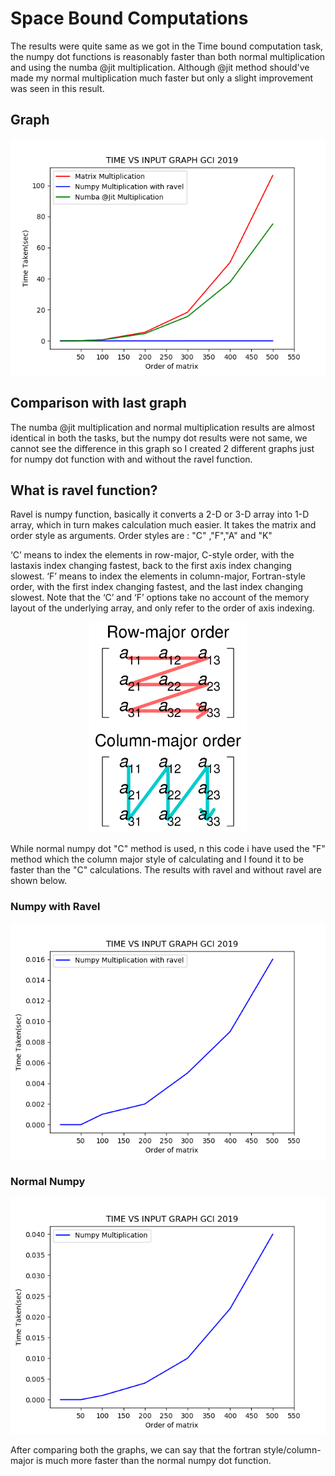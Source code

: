 # Space Bound Computations

The results were quite same as we got in the Time bound computation task, the numpy dot functions is reasonably faster than both
normal multiplication and using the numba @jit multiplication. Although @jit method should've made my normal multiplication much faster
but only a slight improvement was seen in this result. 

## Graph

<p align="center">
    <img src =https://github.com/Ayush19-01/GCI-Bound-Computations/blob/master/Space%20Bound/sbc.png>
</p>

## Comparison with last graph

The numba @jit multiplication and normal multiplication results are almost identical in both the tasks, but the numpy dot results were
not same, we cannot see the difference in this graph so I created 2 different graphs just for numpy dot function with and without the 
ravel function.

## What is ravel function?

Ravel is numpy function, basically it converts a 2-D or 3-D array into 1-D array, which in turn makes calculation much easier.
It takes the matrix and order style as arguments. Order styles are : "C" ,"F","A" and "K"


‘C’ means to index the elements in row-major, C-style order, with the lastaxis index changing fastest, back to the first axis 
index changing slowest. ‘F’ means to index the elements in column-major, Fortran-style order, with the first index changing fastest, and the last index changing slowest. Note that the ‘C’ and ‘F’ options
take no account of the memory layout of the underlying array, and only refer to the order of axis indexing.

<p align="center">
    <img src = https://github.com/Ayush19-01/GCI-Bound-Computations/blob/master/Space%20Bound/mvp.png width=50% height=50%>
</p>


While normal numpy dot
"C" method is used, n this code i have used the "F" method which the column major style of calculating and I found it to be faster than the "C"
calculations. The results with ravel and without ravel are shown below.

### Numpy with Ravel

<p align="center">
    <img src=https://github.com/Ayush19-01/GCI-Bound-Computations/blob/master/Space%20Bound/cs.png>
</p>

### Normal Numpy

<p align="center">
    <img src=https://github.com/Ayush19-01/GCI-Bound-Computations/blob/master/Space%20Bound/ct.png>
</p>

After comparing both the graphs, we can say that the fortran style/column-major is much more faster than the normal numpy dot function.
